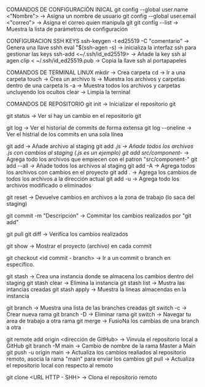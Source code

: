 COMANDOS DE CONFIGURACIÓN INICAL
git config --global user.name <"Nombre">    ->  Asigna un nombre de usuario
git config --global user.email <"correo">   ->  Asigna el correo quien manipula git
git config --list               ->  Muestra la lista de parámetros de configuración

CONFIGURACION SSH KEYS
ssh-keygen -t ed25519 -C "comentario"   ->  Genera una llave sshh
eval "$(ssh-agen -s)            ->  inicializa la interfaz ssh para gestionar las keys
ssh-add <~/.ssh/id_ed25519>     ->  Añade la key ssh al agen
clip < ~/.ssh/id_ed25519.pub    ->  Copia la llave ssh al portapapeles

COMANDOS DE TERMINAL LINUX
mkdir <nombre de carpeta>       ->  Crea carpeta
cd  <nombre de la carpeta>      ->  Ir a una carpeta
touch   <nombre del arcivo>     ->  Crea un archivo
ls                              ->  Muestra los archivos y carpetas dentro de una carpeta
ls -a                           ->  Muestra todos los archivos y carpetas uncluyendo los ocultos
clear                           ->  Limpia la terninal

COMANDOS DE REPOSITORIO
git init                        ->  Inicializar el repositorio git

git status                      ->  Ver si hay un cambio en el repositorio git 

git log                         ->  Ver el historial de commits de forma extensa
    git log --oneline           ->  Ver el histrial de los commits en una sola línea

git add <Nombre del archivo>    ->  Añade archivo al staging
    git add *.js                ->  Añade todos los archivos .js con cambios al staging (.js es un ejemplo)
    git add src/component-*     ->  Agrega todo los archivos que empiecen con el patron "src/component-"
    git add --all               ->  Añade todos los archivos al staging 
    git add -A                  ->  Agrega todos los archivos con cambios en el proyecto
    git add .                   ->  Agrega los cambios de todos los archivos a la dirección actual
    git add -u                  ->  Agrega todo los archivos modificado o eliminados

git reset                       ->  Devuelve cambios en archivos a la zona de trabajo (lo saca del staging)

git commit -m "Descripción"     ->  Commitar los cambios realizados por "git add"

git pull
git diff                        ->  Verifica los cambios realizados

git show <id commit>            ->  Mostrar el proyecto (archivo) en cada commit

git checkout <id commit - branch>   ->  Ir a un commit o branch en específico.

git stash                       ->  Crea una instancia donde se almacena los cambios dentro del staging
    git stash clear             ->  Elimina la instancia
    git stash list              ->  Mustra las intancias creadas
    git stash apply <isntancia stash>   ->  Muestra la lineas almacendas en la instancia

git branch                      ->  Muestra una lista de las branches creadas
git switch -c <nombre de la rama>   ->  Crear nueva rama
git branch -D <nombre de la rama>   ->  Eliminar rama
git switch <nombre de la rama>  ->  Navegar tu area de trabajo a otra rama
git merge                       ->  FusioNa los cambias de una branch a otra

git remote add origin <dirección de GitHub>     -> Vinvula el repositorio local a GitHub
git branch -M main              ->  Cambio de nombre de la rama Master a Main
git push -u origin main         ->  Actualiza los cambios realiados al repositorio remoto, asocia la rama "main" para enviar los cambios
git pull                        ->  Actualiza el repositorio local con respecto al remoto

git clone   <URL HTTP - SHH>    ->  Clona el repositorio remoto